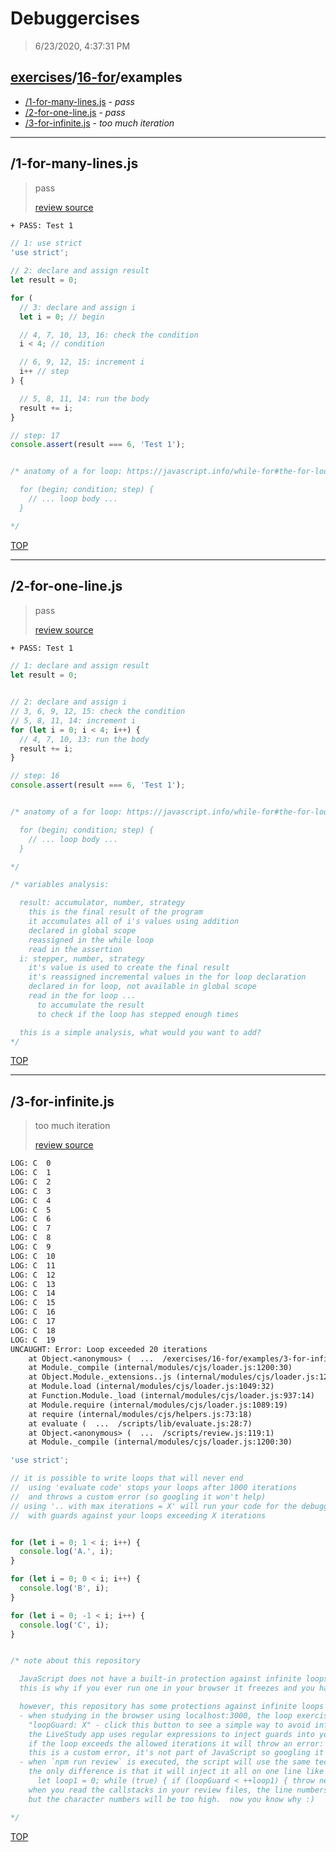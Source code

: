 # Debuggercises 

> 6/23/2020, 4:37:31 PM 

## [exercises](../../README.md)/[16-for](../README.md)/examples 

- [/1-for-many-lines.js](#1-for-many-linesjs) - _pass_ 
- [/2-for-one-line.js](#2-for-one-linejs) - _pass_ 
- [/3-for-infinite.js](#3-for-infinitejs) - _too much iteration_ 
---

## /1-for-many-lines.js 

> pass 
>
> [review source](../../../exercises/16-for/examples/1-for-many-lines.js)

```txt
+ PASS: Test 1
```

```js
// 1: use strict
'use strict';

// 2: declare and assign result
let result = 0;

for (
  // 3: declare and assign i
  let i = 0; // begin

  // 4, 7, 10, 13, 16: check the condition
  i < 4; // condition

  // 6, 9, 12, 15: increment i
  i++ // step
) {

  // 5, 8, 11, 14: run the body
  result += i;
}

// step: 17
console.assert(result === 6, 'Test 1');


/* anatomy of a for loop: https://javascript.info/while-for#the-for-loop

  for (begin; condition; step) {
    // ... loop body ...
  }

*/

```

[TOP](#debuggercises)

---

## /2-for-one-line.js 

> pass 
>
> [review source](../../../exercises/16-for/examples/2-for-one-line.js)

```txt
+ PASS: Test 1
```

```js
// 1: declare and assign result
let result = 0;


// 2: declare and assign i
// 3, 6, 9, 12, 15: check the condition
// 5, 8, 11, 14: increment i
for (let i = 0; i < 4; i++) {
  // 4, 7, 10, 13: run the body
  result += i;
}

// step: 16
console.assert(result === 6, 'Test 1');


/* anatomy of a for loop: https://javascript.info/while-for#the-for-loop

  for (begin; condition; step) {
    // ... loop body ...
  }

*/

/* variables analysis:

  result: accumulator, number, strategy
    this is the final result of the program
    it accumulates all of i's values using addition
    declared in global scope
    reassigned in the while loop
    read in the assertion
  i: stepper, number, strategy
    it's value is used to create the final result
    it's reassigned incremental values in the for loop declaration
    declared in for loop, not available in global scope
    read in the for loop ...
      to accumulate the result
      to check if the loop has stepped enough times

  this is a simple analysis, what would you want to add?
*/

```

[TOP](#debuggercises)

---

## /3-for-infinite.js 

> too much iteration 
>
> [review source](../../../exercises/16-for/examples/3-for-infinite.js)

```txt
LOG: C  0
LOG: C  1
LOG: C  2
LOG: C  3
LOG: C  4
LOG: C  5
LOG: C  6
LOG: C  7
LOG: C  8
LOG: C  9
LOG: C  10
LOG: C  11
LOG: C  12
LOG: C  13
LOG: C  14
LOG: C  15
LOG: C  16
LOG: C  17
LOG: C  18
LOG: C  19
UNCAUGHT: Error: Loop exceeded 20 iterations
    at Object.<anonymous> (  ...  /exercises/16-for/examples/3-for-infinite.js:18:65)
    at Module._compile (internal/modules/cjs/loader.js:1200:30)
    at Object.Module._extensions..js (internal/modules/cjs/loader.js:1220:10)
    at Module.load (internal/modules/cjs/loader.js:1049:32)
    at Function.Module._load (internal/modules/cjs/loader.js:937:14)
    at Module.require (internal/modules/cjs/loader.js:1089:19)
    at require (internal/modules/cjs/helpers.js:73:18)
    at evaluate (  ...  /scripts/lib/evaluate.js:28:7)
    at Object.<anonymous> (  ...  /scripts/review.js:119:1)
    at Module._compile (internal/modules/cjs/loader.js:1200:30) 
```

```js
'use strict';

// it is possible to write loops that will never end
//  using 'evaluate code' stops your loops after 1000 iterations
//  and throws a custom error (so googling it won't help)
// using '.. with max iterations = X' will run your code for the debugger
//  with guards against your loops exceeding X iterations


for (let i = 0; 1 < i; i++) {
  console.log('A.', i);
}

for (let i = 0; 0 < i; i++) {
  console.log('B', i);
}

for (let i = 0; -1 < i; i++) {
  console.log('C', i);
}


/* note about this repository

  JavaScript does not have a built-in protection against infinite loops
  this is why if you ever run one in your browser it freezes and you have to close the tab

  however, this repository has some protections against infinite loops
  - when studying in the browser using localhost:3000, the loop exercises have an extra button
    "loopGuard: X" - click this button to see a simple way to avoid infinite loops
    the LiveStudy app uses regular expressions to inject guards into your loops
    if the loop exceeds the allowed iterations it will throw an error: "Loop exceeded X iterations"
    this is a custom error, it's not part of JavaScript so googling it won't help to understand it
  - when `npm run review` is executed, the script will use the same technique to try preventing infinite loops
    the only difference is that it will inject it all on one line like this:
      let loop1 = 0; while (true) { if (loopGuard < ++loop1) { throw new Error('Loop exceeded X iterations); }
    when you read the callstacks in your review files, the line numbers should be correct
    but the character numbers will be too high.  now you know why :)

*/

```

[TOP](#debuggercises)

